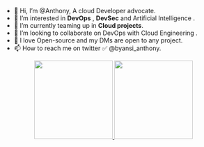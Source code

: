 - 👋 Hi, I’m @Anthony, A cloud Developer advocate.
- 👀 I’m interested in **DevOps** , **DevSec** and Artificial Intelligence .
- 🌱 I’m  currently teaming up in  **Cloud projects**.
- 💞️ I’m looking to collaborate on DevOps with Cloud Engineering . 
- 💞️ I love Open-source and my DMs are open to any project. 
- 📫 How to reach me on twitter ✅ @byansi_anthony. 

<p align="center">
<a href="https://github.com/Adda101">
  <img height="180em" src="https://github-readme-stats-eight-theta.vercel.app/api?username=Addax101&show_icons=true&theme=algolia&include_all_commits=true&count_private=true"/>
  <img height="180em" src="https://github-readme-stats-eight-theta.vercel.app/api/top-langs/?username=Addax101&layout=compact&langs_count=8&theme=algolia"/>
</a>
</p>

<!---
Addax101/Addax101 is a ✨ special ✨ repository because its `README.md` (this file) appears on your GitHub profile.
You can click the Preview link to take a look at your changes.
--->
